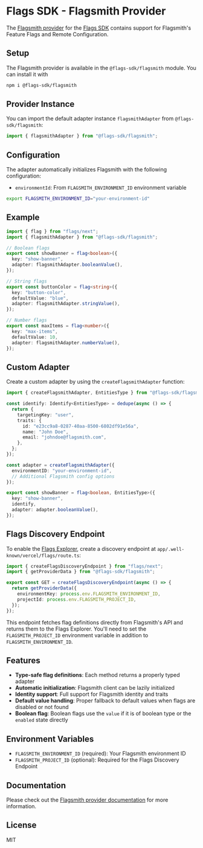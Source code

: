 # Flags SDK - Flagsmith Provider

The [Flagsmith provider](https://flags-sdk.dev/docs/api-reference/adapters/flagsmith) for the [Flags SDK](https://flags-sdk.dev/) contains support for Flagsmith's Feature Flags and Remote Configuration.

## Setup

The Flagsmith provider is available in the `@flags-sdk/flagsmith` module. You can install it with

```bash
npm i @flags-sdk/flagsmith
```

## Provider Instance

You can import the default adapter instance `flagsmithAdapter` from `@flags-sdk/flagsmith`:

```ts
import { flagsmithAdapter } from "@flags-sdk/flagsmith";
```

## Configuration

The adapter automatically initializes Flagsmith with the following configuration:

- `environmentId`: From `FLAGSMITH_ENVIRONMENT_ID` environment variable

```sh
export FLAGSMITH_ENVIRONMENT_ID="your-environment-id"
```

## Example

```ts
import { flag } from "flags/next";
import { flagsmithAdapter } from "@flags-sdk/flagsmith";

// Boolean flags
export const showBanner = flag<boolean>({
  key: "show-banner",
  adapter: flagsmithAdapter.booleanValue(),
});

// String flags
export const buttonColor = flag<string>({
  key: "button-color",
  defaultValue: "blue",
  adapter: flagsmithAdapter.stringValue(),
});

// Number flags
export const maxItems = flag<number>({
  key: "max-items",
  defaultValue: 10,
  adapter: flagsmithAdapter.numberValue(),
});
```

## Custom Adapter

Create a custom adapter by using the `createFlagsmithAdapter` function:

```ts
import { createFlagsmithAdapter, EntitiesType } from "@flags-sdk/flagsmith";

const identify: Identify<EntitiesType> = dedupe(async () => {
  return {
    targetingKey: "user",
    traits: {
      id: "e23cc9a8-0287-40aa-8500-6802df91e56a",
      name: "John Doe",
      email: "johndoe@flagsmith.com",
    },
  };
});

const adapter = createFlagsmithAdapter({
  environmentID: "your-environment-id",
  // Additional Flagsmith config options
});

export const showBanner = flag<boolean, EntitiesType>({
  key: "show-banner",
  identify,
  adapter: adapter.booleanValue(),
});
```

## Flags Discovery Endpoint

To enable the [Flags Explorer](https://vercel.com/docs/feature-flags/flags-explorer), create a discovery endpoint at `app/.well-known/vercel/flags/route.ts`:

```ts
import { createFlagsDiscoveryEndpoint } from "flags/next";
import { getProviderData } from "@flags-sdk/flagsmith";

export const GET = createFlagsDiscoveryEndpoint(async () => {
  return getProviderData({
    environmentKey: process.env.FLAGSMITH_ENVIRONMENT_ID,
    projectId: process.env.FLAGSMITH_PROJECT_ID,
  });
});
```

This endpoint fetches flag definitions directly from Flagsmith's API and returns them to the Flags Explorer. You'll need to set the `FLAGSMITH_PROJECT_ID` environment variable in addition to `FLAGSMITH_ENVIRONMENT_ID`.

## Features

- **Type-safe flag definitions**: Each method returns a properly typed adapter
- **Automatic initialization**: Flagsmith client can be lazily initialized
- **Identity support**: Full support for Flagsmith identity and traits
- **Default value handling**: Proper fallback to default values when flags are disabled or not found
- **Boolean flag**: Boolean flags use the `value` if it is of boolean type or the `enabled` state directly

## Environment Variables

- `FLAGSMITH_ENVIRONMENT_ID` (required): Your Flagsmith environment ID
- `FLAGSMITH_PROJECT_ID` (optional): Required for the Flags Discovery Endpoint

## Documentation

Please check out the [Flagsmith provider documentation](https://flags-sdk.dev/providers/flagsmith) for more information.

## License

MIT
